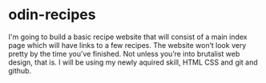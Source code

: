 # odin-recipes
I'm going to build a basic recipe website that will consist of a main index page which will have links to a few recipes. The website won’t look very pretty by the time you’ve finished. Not unless you’re into brutalist web design, that is. I will be using my newly aquired skill, HTML CSS  and git and github.